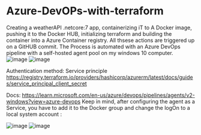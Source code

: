 # Azure-DevOPs-with-terraform
Creating a weatherAPI .netcore:7 app, containerizing iT to A Docker image, pushing it to the Docker HUB, initializing terraform and building the container into a Azure Container registry.
All thsese actions are triggered up on a GitHUB  commit.
The Process is automated with an Azure DevOps pipeline with a self-hosted agent pool on my windows 10 computer.
![image](https://user-images.githubusercontent.com/63946278/226641924-9684819f-f3d5-4137-b8d2-0cb99c7f7fd6.png)
![image](https://user-images.githubusercontent.com/63946278/226643102-cbf33690-bdf9-42ab-a7ca-e989bdef6492.png)



Authentication method: Service principle
https://registry.terraform.io/providers/hashicorp/azurerm/latest/docs/guides/service_principal_client_secret

Docs: https://learn.microsoft.com/en-us/azure/devops/pipelines/agents/v2-windows?view=azure-devops
Keep in mind, after  configuring the agent as a Service, you have to add it to the Docker group and  change the logOn to a local system account :

![image](https://user-images.githubusercontent.com/63946278/226191232-48915280-7035-4853-8a08-5ca8cc89b244.png)
![image](https://user-images.githubusercontent.com/63946278/226191263-df40440f-90b4-40b4-ad2f-f5764dcbebe2.png)

